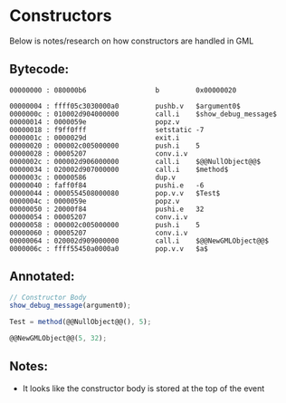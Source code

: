 # Constructors
Below is notes/research on how constructors are handled in GML

## Bytecode:
```
00000000 : 080000b6                 b         0x00000020

00000004 : ffff05c3030000a0         pushb.v   $argument0$
0000000c : 010002d904000000         call.i    $show_debug_message$
00000014 : 0000059e                 popz.v
00000018 : f9ff0fff                 setstatic -7
0000001c : 0000029d                 exit.i
00000020 : 000002c005000000         push.i    5
00000028 : 00005207                 conv.i.v
0000002c : 000002d906000000         call.i    $@@NullObject@@$
00000034 : 020002d907000000         call.i    $method$
0000003c : 00000586                 dup.v
00000040 : faff0f84                 pushi.e   -6
00000044 : 0000554508000080         pop.v.v   $Test$
0000004c : 0000059e                 popz.v
00000050 : 20000f84                 pushi.e   32
00000054 : 00005207                 conv.i.v
00000058 : 000002c005000000         push.i    5
00000060 : 00005207                 conv.i.v
00000064 : 020002d909000000         call.i    $@@NewGMLObject@@$
0000006c : ffff55450a0000a0         pop.v.v   $a$
```

## Annotated:
```js
// Constructor Body
show_debug_message(argument0);

Test = method(@@NullObject@@(), 5);

@@NewGMLObject@@(5, 32);
```

## Notes:
- It looks like the constructor body is stored at the top of the event
